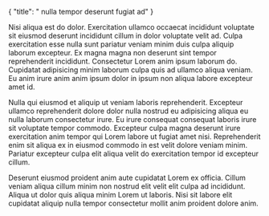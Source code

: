 {
  "title": " nulla tempor deserunt fugiat ad"
}

Nisi aliqua est do dolor. Exercitation ullamco occaecat incididunt voluptate sit eiusmod deserunt incididunt cillum in dolor voluptate velit ad. Culpa exercitation esse nulla sunt pariatur veniam minim duis culpa aliquip laborum excepteur. Ex magna magna non deserunt sint tempor reprehenderit incididunt. Consectetur Lorem anim ipsum laborum do. Cupidatat adipisicing minim laborum culpa quis ad ullamco aliqua veniam. Eu anim irure anim anim ipsum dolor in ipsum non aliqua labore excepteur amet id.

Nulla qui eiusmod et aliquip ut veniam laboris reprehenderit. Excepteur ullamco reprehenderit dolore dolor nulla nostrud eu adipisicing aliqua eu nulla laborum consectetur irure. Eu irure consequat consequat laboris irure sit voluptate tempor commodo. Excepteur culpa magna deserunt irure exercitation anim tempor qui Lorem labore ut fugiat amet nisi. Reprehenderit enim sit aliqua ex in eiusmod commodo in est velit dolore veniam minim. Pariatur excepteur culpa elit aliqua velit do exercitation tempor id excepteur cillum.

Deserunt eiusmod proident anim aute cupidatat Lorem ex officia. Cillum veniam aliqua cillum minim non nostrud elit velit elit culpa ad incididunt. Aliqua ut dolor quis aliqua minim Lorem ut laboris. Nisi sit labore elit cupidatat aliquip nulla tempor consectetur mollit anim proident dolore anim.